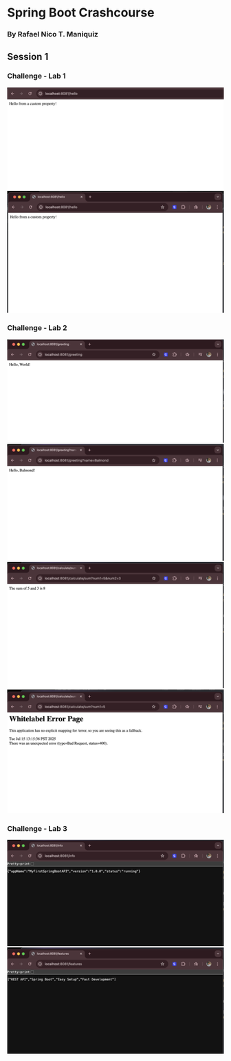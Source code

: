 # Spring Boot Crashcourse
### By Rafael Nico T. Maniquiz

## Session 1

### Challenge - Lab 1

<img src ="https://github.com/rick-maniquiz/FECP-SpringBoot-Session1-Crashcourse/blob/9da8672b614a735b020077a95bcf19ede83a40ce/session1/challenge-lab1/screenshots/output.png"/>
<img src ="https://github.com/rick-maniquiz/FECP-SpringBoot-Session1-Crashcourse/blob/9da8672b614a735b020077a95bcf19ede83a40ce/session1/challenge-lab1/screenshots/output_bonus.png"/>

### Challenge - Lab 2

<img src ="https://github.com/rick-maniquiz/FECP-SpringBoot-Session1-Crashcourse/blob/9da8672b614a735b020077a95bcf19ede83a40ce/session1/challenge-lab2/screenshots/output_greeting_default.png"/>
<img src ="https://github.com/rick-maniquiz/FECP-SpringBoot-Session1-Crashcourse/blob/9da8672b614a735b020077a95bcf19ede83a40ce/session1/challenge-lab2/screenshots/output_greeting_balmond.png"/>
<img src ="https://github.com/rick-maniquiz/FECP-SpringBoot-Session1-Crashcourse/blob/9da8672b614a735b020077a95bcf19ede83a40ce/session1/challenge-lab2/screenshots/output_calculator_valid.png"/>
<img src ="https://github.com/rick-maniquiz/FECP-SpringBoot-Session1-Crashcourse/blob/9da8672b614a735b020077a95bcf19ede83a40ce/session1/challenge-lab2/screenshots/output_calculator_missing_param.png"/>

### Challenge - Lab 3

<img src ="https://github.com/rick-maniquiz/FECP-SpringBoot-Session1-Crashcourse/blob/9da8672b614a735b020077a95bcf19ede83a40ce/session1/challenge-lab3/screenshots/output_return_map.png"/>
<img src ="https://github.com/rick-maniquiz/FECP-SpringBoot-Session1-Crashcourse/blob/9da8672b614a735b020077a95bcf19ede83a40ce/session1/challenge-lab3/screenshots/output_return_list.png"/>